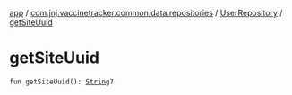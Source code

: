[app](../../index.md) / [com.jnj.vaccinetracker.common.data.repositories](../index.md) / [UserRepository](index.md) / [getSiteUuid](./get-site-uuid.md)

# getSiteUuid

`fun getSiteUuid(): `[`String`](https://kotlinlang.org/api/latest/jvm/stdlib/kotlin/-string/index.html)`?`